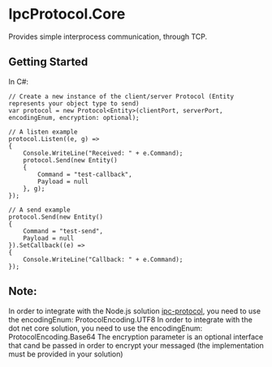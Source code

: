 # IpcProtocol.Core
Provides simple interprocess communication, through TCP.

## Getting Started
In C#:
```
// Create a new instance of the client/server Protocol (Entity represents your object type to send)
var protocol = new Protocol<Entity>(clientPort, serverPort, encodingEnum, encryption: optional);

// A listen example
protocol.Listen((e, g) =>
{
    Console.WriteLine("Received: " + e.Command);
    protocol.Send(new Entity()
    {
        Command = "test-callback",
        Payload = null
    }, g);
});

// A send example
protocol.Send(new Entity()
{
    Command = "test-send",
    Payload = null
}).SetCallback((e) =>
{
    Console.WriteLine("Callback: " + e.Command);
});
```

## Note:
In order to integrate with the Node.js solution [ipc-protocol](https://github.com/Muratura43/ipc-protocol), you need to use the encodingEnum: ProtocolEncoding.UTF8
In order to integrate with the dot net core solution, you need to use the encodingEnum: ProtocolEncoding.Base64
The encryption parameter is an optional interface that cand be passed in order to encrypt your messaged (the implementation must be provided in your solution)